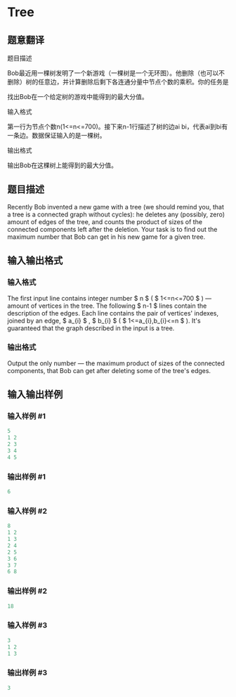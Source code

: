 # Tree

## 题意翻译

题目描述

Bob最近用一棵树发明了一个新游戏（一棵树是一个无环图）。他删除（也可以不删除）树的任意边，并计算删除后剩下各连通分量中节点个数的乘积。你的任务是

找出Bob在一个给定树的游戏中能得到的最大分值。

输入格式

第一行为节点个数n(1<=n<=700)。接下来n-1行描述了树的边ai bi，代表ai到bi有一条边。数据保证输入的是一棵树。

输出格式

输出Bob在这棵树上能得到的最大分值。

## 题目描述

Recently Bob invented a new game with a tree (we should remind you, that a tree is a connected graph without cycles): he deletes any (possibly, zero) amount of edges of the tree, and counts the product of sizes of the connected components left after the deletion. Your task is to find out the maximum number that Bob can get in his new game for a given tree.

## 输入输出格式

### 输入格式

The first input line contains integer number $ n $ ( $ 1<=n<=700 $ ) — amount of vertices in the tree. The following $ n-1 $ lines contain the description of the edges. Each line contains the pair of vertices' indexes, joined by an edge, $ a_{i} $ , $ b_{i} $ ( $ 1<=a_{i},b_{i}<=n $ ). It's guaranteed that the graph described in the input is a tree.

### 输出格式

Output the only number — the maximum product of sizes of the connected components, that Bob can get after deleting some of the tree's edges.

## 输入输出样例

### 输入样例 #1

```cpp
5
1 2
2 3
3 4
4 5

```
### 输出样例 #1

```cpp
6
```


### 输入样例 #2

```cpp
8
1 2
1 3
2 4
2 5
3 6
3 7
6 8

```
### 输出样例 #2

```cpp
18
```


### 输入样例 #3

```cpp
3
1 2
1 3

```
### 输出样例 #3

```cpp
3
```


